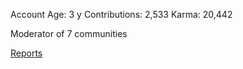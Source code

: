 Account Age: 3 y
Contributions: 2,533
Karma: 20,442

Moderator of 7 communities

[Reports](/Reporters/AngryDesertPhrog)
